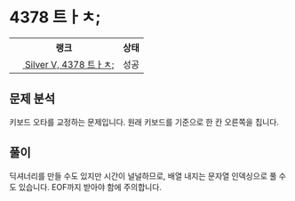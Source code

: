 # 4378 트ㅏㅊ;



<table>
  <tr>
    <th>랭크</th>
    <th>상태</th>
  </tr>
  <tr>
    <td>
      <a href="http://noj.am/4378">
        <img src="https://static.solved.ac/tier_small/6.svg" height="16px"/>
        Silver V, 4378 트ㅏㅊ;
      </a>
    </td>
    <td>
      성공
    </td>
  </tr>
</table>



## 문제 분석

키보드 오타를 교정하는 문제입니다.
원래 키보드를 기준으로 한 칸 오른쪽을 칩니다.

## 풀이

딕셔너리를 만들 수도 있지만 시간이 널널하므로,
배열 내지는 문자열 인덱싱으로 풀 수도 있습니다.
EOF까지 받아야 함에 주의합니다.
